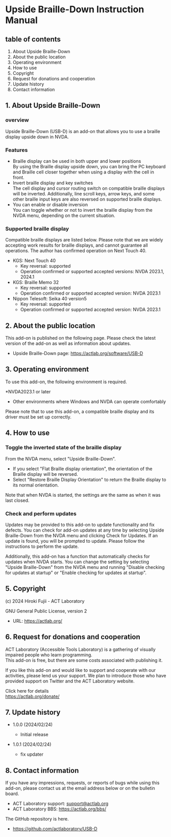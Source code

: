 # Upside Braille-Down Instruction Manual


## table of contents

1. About Upside Braille-Down
2. About the public location
3. Operating environment
4. How to use
5. Copyright
6. Request for donations and cooperation
7. Update history
8. Contact information


## 1. About Upside Braille-Down

### overview

Upside Braille-Down (USB-D) is an add-on that allows you to use a braille display upside down in NVDA.

### Features

* Braille display can be used in both upper and lower positions<br>
     By using the Braille display upside down, you can bring the PC keyboard and Braille cell closer together when using a display with the cell in front.
* Invert braille display and key switches<br>
     The cell display and cursor routing switch on compatible braille displays will be inverted.
     Additionally, line scroll keys, arrow keys, and some other braille input keys are also reversed on supported braille displays.
* You can enable or disable inversion<br>
     You can toggle whether or not to invert the braille display from the NVDA menu, depending on the current situation.

### Supported braille display

Compatible braille displays are listed below.
Please note that we are widely accepting work results for braille displays, and cannot guarantee all operations.
The author has confirmed operation on Next Touch 40.

* KGS: Next Touch 40
     * Key reversal: supported
     * Operation confirmed or supported accepted versions: NVDA 2023.1, 2024.1
* KGS: Braille Memo 32
     * Key reversal: supported
     * Operation confirmed or supported accepted version: NVDA 2023.1
* Nippon Telesoft: Seika 40 version5
     * Key reversal: supported
     * Operation confirmed or supported accepted version: NVDA 2023.1


## 2. About the public location

This add-on is published on the following page.
Please check the latest version of the add-on as well as information about updates.

* Upside Braille-Down page: <a href="https://actlab.org/software/USB-D">https://actlab.org/software/USB-D</a>


## 3. Operating environment

To use this add-on, the following environment is required.

*NVDA2023.1 or later
* Other environments where Windows and NVDA can operate comfortably

Please note that to use this add-on, a compatible braille display and its driver must be set up correctly.

## 4. How to use

### Toggle the inverted state of the braille display

From the NVDA menu, select "Upside Braille-Down".

* If you select "Flat Braille display orientation", the orientation of the Braille display will be reversed.
* Select "Restore Braille Display Orientation" to return the Braille display to its normal orientation.

Note that when NVDA is started, the settings are the same as when it was last closed.


### Check and perform updates

Updates may be provided to this add-on to update functionality and fix defects.
You can check for add-on updates at any time by selecting Upside Braille-Down from the NVDA menu and clicking Check for Updates.
If an update is found, you will be prompted to update. Please follow the instructions to perform the update.

Additionally, this add-on has a function that automatically checks for updates when NVDA starts.
You can change the setting by selecting "Upside Braille-Down" from the NVDA menu and running "Disable checking for updates at startup" or "Enable checking for updates at startup".

## 5. Copyright

(c) 2024 Hiroki Fujii - ACT Laboratory

GNU General Public License, version 2

* URL: <a href="https://actlab.org/">https://actlab.org/</a>


## 6. Request for donations and cooperation

ACT Laboratory (Accessible Tools Laboratory) is a gathering of visually impaired people who learn programming. <br>
This add-on is free, but there are some costs associated with publishing it.

If you like this add-on and would like to support and cooperate with our activities, please lend us your support.
We plan to introduce those who have provided support on Twitter and the ACT Laboratory website.

Click here for details<br>
<a href="https://actlab.org/donate/">https://actlab.org/donate/</a>


## 7. Update history

* 1.0.0 (2024/02/24)
     * Initial release

* 1.0.1 (2024/02/24)
     * fix updater

## 8. Contact information

If you have any impressions, requests, or reports of bugs while using this add-on, please contact us at the email address below or on the bulletin board.

* ACT Laboratory support: support@actlab.org
* ACT Laboratory BBS: <a href="https://actlab.org/bbs/">https://actlab.org/bbs/</a>

The GitHub repository is here.

* <a href="https://github.com/actlaboratory/USB-D">https://github.com/actlaboratory/USB-D</a>
